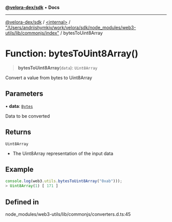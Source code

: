 [**@velora-dex/sdk**](../../../../README.md) • **Docs**

***

[@velora-dex/sdk](../../../../globals.md) / [\<internal\>](../../../README.md) / ["/Users/andriishymkiv/work/velora/sdk/node\_modules/web3-utils/lib/commonjs/index"](../README.md) / bytesToUint8Array

# Function: bytesToUint8Array()

> **bytesToUint8Array**(`data`): `Uint8Array`

Convert a value from bytes to Uint8Array

## Parameters

• **data**: [`Bytes`](../../../type-aliases/Bytes.md)

Data to be converted

## Returns

`Uint8Array`

- The Uint8Array representation of the input data

## Example

```ts
console.log(web3.utils.bytesToUint8Array("0xab")));
> Uint8Array(1) [ 171 ]
```

## Defined in

node\_modules/web3-utils/lib/commonjs/converters.d.ts:45
